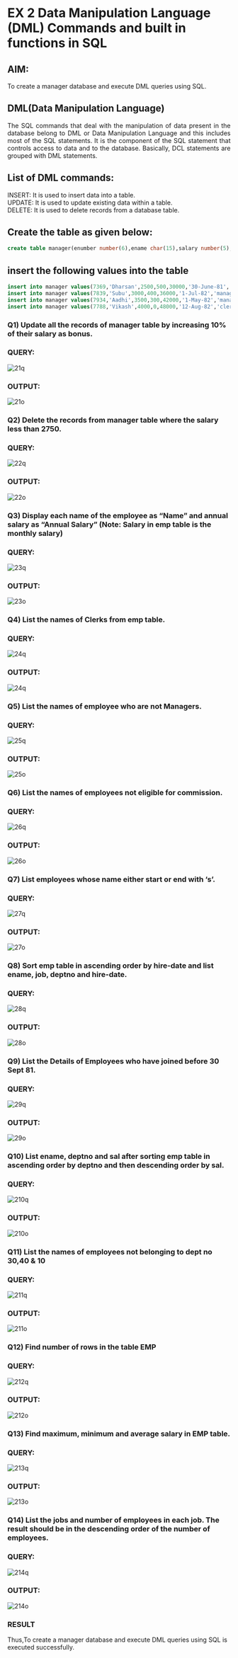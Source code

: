 # EX 2 Data Manipulation Language (DML) Commands and built in functions in SQL
## AIM:
To create a manager database and execute DML queries using SQL.


## DML(Data Manipulation Language)
<div align="justify">
The SQL commands that deal with the manipulation of data present in the database belong to DML or Data Manipulation Language and this includes most of the SQL statements. It is the component of the SQL statement that controls access to data and to the database. Basically, DCL statements are grouped with DML statements.
</div>


## List of DML commands: 
<div align="justify">
INSERT: It is used to insert data into a table.<br>
UPDATE: It is used to update existing data within a table.<br>
DELETE: It is used to delete records from a database table.<br>
</div>


## Create the table as given below:
```sql
create table manager(enumber number(6),ename char(15),salary number(5),commission number(4),annualsalary number(7),Hiredate date,designation char(10),deptno number(2),reporting char(10));
```


## insert the following values into the table
```sql
insert into manager values(7369,'Dharsan',2500,500,30000,'30-June-81','clerk',10,'John');
insert into manager values(7839,'Subu',3000,400,36000,'1-Jul-82','manager',null,'James');
insert into manager values(7934,'Aadhi',3500,300,42000,'1-May-82','manager',30,NULL);
insert into manager values(7788,'Vikash',4000,0,48000,'12-Aug-82','clerk',50,'Bond');
```


### Q1) Update all the records of manager table by increasing 10% of their salary as bonus.

### QUERY:
![21q](https://github.com/SudharsanamRK/EX-2-Data-Manipulation-Language-DML-and-Data-Control-Language-DCL-Commands/assets/115523484/01d37c7f-fe82-41e8-98bc-df297d5ef9ff)

### OUTPUT:
![21o](https://github.com/SudharsanamRK/EX-2-Data-Manipulation-Language-DML-and-Data-Control-Language-DCL-Commands/assets/115523484/415f2e2a-9230-41b6-8646-2646c7a4f783)


### Q2) Delete the records from manager table where the salary less than 2750.

### QUERY:
![22q](https://github.com/SudharsanamRK/EX-2-Data-Manipulation-Language-DML-and-Data-Control-Language-DCL-Commands/assets/115523484/1b6dac61-832b-49b0-8172-3ab2beac5e3e)

### OUTPUT:
![22o](https://github.com/SudharsanamRK/EX-2-Data-Manipulation-Language-DML-and-Data-Control-Language-DCL-Commands/assets/115523484/04330681-910f-42dc-9dcc-ebef9fd77ea7)


### Q3) Display each name of the employee as “Name” and annual salary as “Annual Salary” (Note: Salary in emp table is the monthly salary)

### QUERY:
![23q](https://github.com/SudharsanamRK/EX-2-Data-Manipulation-Language-DML-and-Data-Control-Language-DCL-Commands/assets/115523484/1d6b0d4d-d8bb-4c59-aafc-4467a7557986)


### OUTPUT:
![23o](https://github.com/SudharsanamRK/EX-2-Data-Manipulation-Language-DML-and-Data-Control-Language-DCL-Commands/assets/115523484/33ccbccb-0cea-470d-8eb8-87d3bc9d1a4e)


### Q4)	List the names of Clerks from emp table.

### QUERY:
![24q](https://github.com/SudharsanamRK/EX-2-Data-Manipulation-Language-DML-and-Data-Control-Language-DCL-Commands/assets/115523484/a0758d54-1676-44ed-8cdf-47d1ad1706e2)

### OUTPUT:
![24q](https://github.com/SudharsanamRK/EX-2-Data-Manipulation-Language-DML-and-Data-Control-Language-DCL-Commands/assets/115523484/9bf274ab-9ccf-4a0a-af3f-72f6202ed2c7)


### Q5)	List the names of employee who are not Managers.

### QUERY:
![25q](https://github.com/SudharsanamRK/EX-2-Data-Manipulation-Language-DML-and-Data-Control-Language-DCL-Commands/assets/115523484/8871cf2e-2d56-486d-9bba-8a63a1d6643a)

### OUTPUT:
![25o](https://github.com/SudharsanamRK/EX-2-Data-Manipulation-Language-DML-and-Data-Control-Language-DCL-Commands/assets/115523484/922f15dc-3984-46cb-b429-a42c04c5eeb1)


### Q6)	List the names of employees not eligible for commission.

### QUERY:
![26q](https://github.com/SudharsanamRK/EX-2-Data-Manipulation-Language-DML-and-Data-Control-Language-DCL-Commands/assets/115523484/5034ffd5-6151-4b4b-a6c8-d5ec90f35e71)

### OUTPUT:
![26o](https://github.com/SudharsanamRK/EX-2-Data-Manipulation-Language-DML-and-Data-Control-Language-DCL-Commands/assets/115523484/efbbc318-279e-4ee8-9b59-b70f33131d62)


### Q7)	List employees whose name either start or end with ‘s’.

### QUERY:
![27q](https://github.com/SudharsanamRK/EX-2-Data-Manipulation-Language-DML-and-Data-Control-Language-DCL-Commands/assets/115523484/9ac3cfa2-2ab0-42b5-86ea-9fe326c41fb6)

### OUTPUT:
![27o](https://github.com/SudharsanamRK/EX-2-Data-Manipulation-Language-DML-and-Data-Control-Language-DCL-Commands/assets/115523484/9ac319f7-a3e1-4597-ab9d-fe1cf95a3782)


### Q8) Sort emp table in ascending order by hire-date and list ename, job, deptno and hire-date.

### QUERY:
![28q](https://github.com/SudharsanamRK/EX-2-Data-Manipulation-Language-DML-and-Data-Control-Language-DCL-Commands/assets/115523484/888471ed-8171-4fc7-82f6-2391b5064fab)

### OUTPUT:
![28o](https://github.com/SudharsanamRK/EX-2-Data-Manipulation-Language-DML-and-Data-Control-Language-DCL-Commands/assets/115523484/3def0329-ad5e-42da-b816-cd739dc535db)


### Q9) List the Details of Employees who have joined before 30 Sept 81.

### QUERY:
![29q](https://github.com/SudharsanamRK/EX-2-Data-Manipulation-Language-DML-and-Data-Control-Language-DCL-Commands/assets/115523484/9f2e8098-6af2-4000-8c4d-642d72ef4084)

### OUTPUT:
![29o](https://github.com/SudharsanamRK/EX-2-Data-Manipulation-Language-DML-and-Data-Control-Language-DCL-Commands/assets/115523484/82835cb2-5954-4b2a-bb6b-a8e33c93c3eb)


### Q10)	List ename, deptno and sal after sorting emp table in ascending order by deptno and then descending order by sal.

### QUERY:

![210q](https://github.com/SudharsanamRK/EX-2-Data-Manipulation-Language-DML-and-Data-Control-Language-DCL-Commands/assets/115523484/68cc4713-5184-4dce-8772-42f134390f56)

### OUTPUT:
![210o](https://github.com/SudharsanamRK/EX-2-Data-Manipulation-Language-DML-and-Data-Control-Language-DCL-Commands/assets/115523484/736cde75-01b3-4b9a-9fe7-b0fb6f1e964f)



### Q11) List the names of employees not belonging to dept no 30,40 & 10

### QUERY:
![211q](https://github.com/SudharsanamRK/EX-2-Data-Manipulation-Language-DML-and-Data-Control-Language-DCL-Commands/assets/115523484/967d3d75-52eb-4185-bcb6-9fce2a14e53c)

### OUTPUT:
![211o](https://github.com/SudharsanamRK/EX-2-Data-Manipulation-Language-DML-and-Data-Control-Language-DCL-Commands/assets/115523484/852c076a-b9f5-4d8a-85ed-faf574219003)


### Q12) Find number of rows in the table EMP

### QUERY:
![212q](https://github.com/SudharsanamRK/EX-2-Data-Manipulation-Language-DML-and-Data-Control-Language-DCL-Commands/assets/115523484/bf380f8e-810e-4263-86ea-8ef6fd93a8e0)

### OUTPUT:
![212o](https://github.com/SudharsanamRK/EX-2-Data-Manipulation-Language-DML-and-Data-Control-Language-DCL-Commands/assets/115523484/12197eaa-2e48-4292-aed2-b2d59acf5900)



### Q13) Find maximum, minimum and average salary in EMP table.

### QUERY:

![213q](https://github.com/SudharsanamRK/EX-2-Data-Manipulation-Language-DML-and-Data-Control-Language-DCL-Commands/assets/115523484/12906adc-f8f4-42af-816e-f30c7064bafa)

### OUTPUT:

![213o](https://github.com/SudharsanamRK/EX-2-Data-Manipulation-Language-DML-and-Data-Control-Language-DCL-Commands/assets/115523484/5d9da28d-5cd2-43d0-810b-c15728047157)


### Q14) List the jobs and number of employees in each job. The result should be in the descending order of the number of employees.

### QUERY:
![214q](https://github.com/SudharsanamRK/EX-2-Data-Manipulation-Language-DML-and-Data-Control-Language-DCL-Commands/assets/115523484/8959cd3e-9e03-4c6b-a977-284d7bdc5363)

### OUTPUT:
![214o](https://github.com/SudharsanamRK/EX-2-Data-Manipulation-Language-DML-and-Data-Control-Language-DCL-Commands/assets/115523484/4cd025dd-5365-4862-8f7c-27430abcbde1)


### RESULT
Thus,To create a manager database and execute DML queries using SQL is executed successfully.
